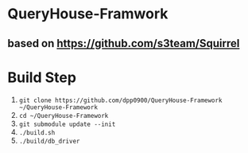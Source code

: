 # QueryHouse-Framwork
## based on https://github.com/s3team/Squirrel

# Build Step
1. ```git clone https://github.com/dpp0900/QueryHouse-Framework ~/QueryHouse-Framework```
2. ```cd ~/QueryHouse-Framework```
3. ```git submodule update --init```
4. ```./build.sh```
5. ```./build/db_driver```